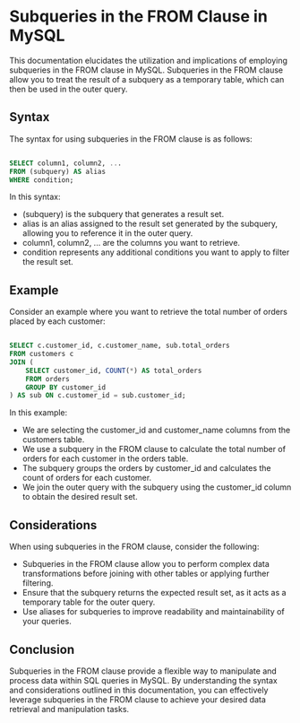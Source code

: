
# Subqueries in the FROM Clause in MySQL

This documentation elucidates the utilization and implications of employing subqueries in the FROM clause in MySQL. Subqueries in the FROM clause allow you to treat the result of a subquery as a temporary table, which can then be used in the outer query.


## Syntax
The syntax for using subqueries in the FROM clause is as follows:

```sql

SELECT column1, column2, ...
FROM (subquery) AS alias
WHERE condition;
```
In this syntax:

* (subquery) is the subquery that generates a result set.
* alias is an alias assigned to the result set generated by the subquery, allowing you to reference it in the outer query.
* column1, column2, ... are the columns you want to retrieve.
* condition represents any additional conditions you want to apply to filter the result set.

## Example

Consider an example where you want to retrieve the total number of orders placed by each customer:

```sql

SELECT c.customer_id, c.customer_name, sub.total_orders
FROM customers c
JOIN (
    SELECT customer_id, COUNT(*) AS total_orders
    FROM orders
    GROUP BY customer_id
) AS sub ON c.customer_id = sub.customer_id;
```

In this example:

* We are selecting the customer_id and customer_name columns from the customers table.
* We use a subquery in the FROM clause to calculate the total number of orders for each customer in the orders table.
* The subquery groups the orders by customer_id and calculates the count of orders for each customer.
* We join the outer query with the subquery using the customer_id column to obtain the desired result set.


## Considerations

When using subqueries in the FROM clause, consider the following:

* Subqueries in the FROM clause allow you to perform complex data transformations before joining with other tables or applying further filtering.
* Ensure that the subquery returns the expected result set, as it acts as a temporary table for the outer query.
* Use aliases for subqueries to improve readability and maintainability of your queries.


## Conclusion

Subqueries in the FROM clause provide a flexible way to manipulate and process data within SQL queries in MySQL. By understanding the syntax and considerations outlined in this documentation, you can effectively leverage subqueries in the FROM clause to achieve your desired data retrieval and manipulation tasks.